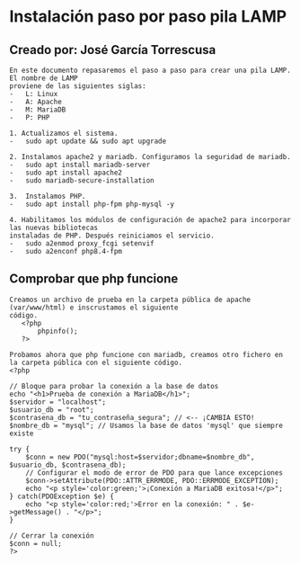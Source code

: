 # Instalación paso por paso pila LAMP
## Creado por: **José García Torrescusa**
    En este documento repasaremos el paso a paso para crear una pila LAMP. El nombre de LAMP
    proviene de las siguientes siglas:
    -   L: Linux
    -   A: Apache
    -   M: MariaDB
    -   P: PHP

    1. Actualizamos el sistema.
    -   sudo apt update && sudo apt upgrade

    2. Instalamos apache2 y mariadb. Configuramos la seguridad de mariadb.
    -   sudo apt install mariadb-server
    -   sudo apt install apache2
    -   sudo mariadb-secure-installation

    3.  Instalamos PHP.
    -   sudo apt install php-fpm php-mysql -y

    4. Habilitamos los módulos de configuración de apache2 para incorporar las nuevas bibliotecas
    instaladas de PHP. Después reiniciamos el servicio.
    -   sudo a2enmod proxy_fcgi setenvif
    -   sudo a2enconf php8.4-fpm

## Comprobar que php funcione
    Creamos un archivo de prueba en la carpeta pública de apache (var/www/html) e inscrustamos el siguiente
    código.
       <?php
           phpinfo();
       ?>

    Probamos ahora que php funcione con mariadb, creamos otro fichero en la carpeta pública con el siguiente código.
    <?php

    // Bloque para probar la conexión a la base de datos
    echo "<h1>Prueba de conexión a MariaDB</h1>";
    $servidor = "localhost";
    $usuario_db = "root";
    $contrasena_db = "tu_contraseña_segura"; // <-- ¡CAMBIA ESTO!
    $nombre_db = "mysql"; // Usamos la base de datos 'mysql' que siempre existe

    try {
        $conn = new PDO("mysql:host=$servidor;dbname=$nombre_db", $usuario_db, $contrasena_db);
        // Configurar el modo de error de PDO para que lance excepciones
        $conn->setAttribute(PDO::ATTR_ERRMODE, PDO::ERRMODE_EXCEPTION);
        echo "<p style='color:green;'>¡Conexión a MariaDB exitosa!</p>";
    } catch(PDOException $e) {
        echo "<p style='color:red;'>Error en la conexión: " . $e->getMessage() . "</p>";
    }

    // Cerrar la conexión
    $conn = null;
    ?>
